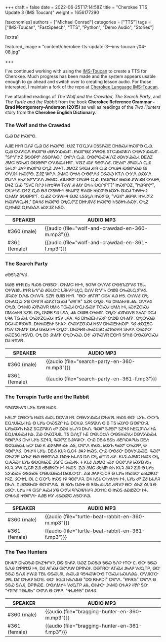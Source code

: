 +++
draft = false
date = 2022-06-25T17:14:58Z
title = "Cherokee TTS Update 3 (IMS Toucan)"
weight = 1656177290

[taxonomies]
authors = ["Michael Conrad"]
categories = ["TTS"]
tags = ["IMS-Toucan", "FastSpeech", "TTS", "Python", "Demo Audio", "Stories"]

[extra]

featured_image = "content/cherokee-tts-update-3--ims-toucan-/04-08.jpg"

+++

I've continued working with using the [IMS-Toucan](https://github.com/DigitalPhonetics/IMS-Toucan) to
create a TTS for Cherokee. Much progress has been made and the system appears usable enough to go ahead and switch over to
creating lesson audio. For those interested, I maintain a fork of the repo at [Cherokee Language IMS-Toucan](https://github.com/CherokeeLanguage/IMS-Toucan).

I've attached readings of *The Wolf and the Crawdad*, *The Search Party*, and *The Turtle and the Rabbit*
from the book **Cherokee Reference Grammar - Brad Montgomery-Anderson (2015)** as well as readings of
the *Two Hunters* story from the **Cherokee English Dictionary**.

<!-- more -->

### The Wolf and the Crawdad

ᏩᏯ ᎠᎴ ᏥᏍᏛᎾ.

ᎪᎯᎬ ᏥᎨᏒ ᎠᏁᎮ ᏩᏯ ᎠᎴ ᏥᏍᏛᎾ. ᏌᏭᏃ ᎢᏳᏩᎩᏗ ᎠᎦᏚᎵᏍᎬ ᎠᏥᏰᏍᏗ ᏥᏍᏛᎾ ᏩᏯ. ᏩᏯ ᎤᏁᏄᏝᏁ ᏥᏍᏛᎾ ᏧᎾᏙᎩᏯᏍᏗᎢ.
ᏥᏍᏛᎾᏃ ᎩᎳᏫᏴ ᏚᎢᏨᏯᏍᏔᏁ ᎤᎾᏙᎩᏯᏍᏗᎢ. "ᎦᎵᏉᎩᏃ ᏕᎧᎾᏢᏛ ᏱᏕᎾᎵᎪᎾ," ᎤᏛᏁ ᏩᏯ. ᎤᎾᏛᎾᏍᏔᏁᏃ ᏧᎾᏙᎩᏯᏍᏗ.
ᎠᎬᏱᏃ ᏭᎷᏨ ᎦᎸᏂᏗᎠ ᏫᎧᎾᏢᏛ ᎤᏙᎯᏍᏗ ᎨᏒᎢ. ᏙᏳᏃ ᏍᎩ ᏄᎾᏛᏁᎴ. ᎠᎬᏱᏛ ᏭᏢᏍᏓᏁ ᏩᏯ. ᎦᏂᏓᏛ ᏭᎪᎮ ᏥᏍᏛᎾ ᎤᎿᏃ ᏭᏙᏎᎢ.
ᏭᎷᏣᏃ ᎦᎸᎾᏗ ᏗᎨᏒ ᏩᏯ ᎤᏙᎯᏎ ᎥᎾᏫᏛᏍᏊ ᎾᎥ ᎤᏙᎯᏎ ᏥᏍᏛᎾ.
ᏃᏭᏃ ᏔᎵᏁ ᏭᏂᎷᏣ ᎤᏠᏱ ᏅᎾᏛᏁᎴ ᎠᎴᏍᏊ ᏦᎢᏁ ᏅᎩᏁ ᎯᏍᎩᏁ ᏑᏓᎵᏁ ᎬᏂᏃ ᎦᎵᏉᎩᏁ ᏭᏂᎷᏨ.
ᏍᏓᏲᏒᏛ ᎤᏙᎯᏎ ᏩᏯ. ᏥᏍᏛᎾᏃ ᎾᏍᏊ ᎩᎳᏊᏴ ᎤᏙᎯᏎ, ᎠᏎᏃ ᏩᏯ "ᎦᏙᎬ ᎡᎵᏭ ᏂᏥᏌᏄᎳ ᎢᏧᎳ ᏗᏂᎷᎩ ᎠᎭᏂ ᎧᎾᎵᏛᎢ?"
ᏥᏍᏛᎾᏃ, "ᏥᏰᏄᎵᏛ", ᎤᏓᏙᏎᎴ. ᎠᏎᏃ ᏩᏯ ᎾᏭ ᎤᏕᎳᎰᏎ ᎦᏂᏓᏛᏃ ᎦᏙᏍᎨ ᏥᏍᏛᎾ ᎥᏍᎩᏂ ᏳᏍᏗ ᎢᏧᎳᎭᏭ ᏩᏂᎷᎩ ᎦᎧᎾᏢᏛᎢ.
ᏩᏯᏃ ᎤᏕᎳᎰᏎ ᎾᏭᏃ ᏓᎦᎦᎿᏁ ᏥᏍᏛᎾ, "ᏙᏳᏛ ᎯᎶᏄᎮ. ᏥᏂᏓᏛᏃ ᏥᏍᎩᎳᏩᏗᏎ," ᎠᎪᏎᎴ ᏥᏍᏛᎾ ᎤᎿᏩᏛᏃ ᎠᏥᎨᎯᏙᎴ ᏥᏍᏛᎾ ᏂᎦᏰᏥᏂᏱᏍᎩ.
ᎤᎿᏃ ᏩᏥᏂᏴᏃ ᏩᏥᏯᏱᏁ ᎥᏍᎩᏭᏃ ᏂᎦᎠ.

SPEAKER|AUDIO MP3
--|--
#360 (male)|{{audio (file="wolf-and-crawdad-en-360-m.mp3")}}
#361 (female)|{{audio (file="wolf-and-crawdad-en-361-f.mp3")}}

### The Search Party

ᏧᎾᎦᏖᏃᎵᏙᎴ.

ᎷᎯᏴ ᏥᎨᏒ ᏝᏏ ᎡᏍᎦ ᎤᎾᏕᏅ. ᎤᏂᎷᏨ ᏥᎨᏎ, ᎦᏳᎳ ᎤᏁᏙᎴ ᎤᎾᎦᏖᏃᎵᏙᎴ ᎢᎦᏓ.
ᎤᎨᎳᏪᏓ ᏥᎨᏒ ᏏᏉᏯ ᏧᎾᏓᏅᏝ ᏓᏘᏂᏙᎮ ᏓᎿᏩ ᎠᏁᏙ ᎡᏉᏂ ᎤᏪᏴ ᎤᏂᏍᏓᏩᏛᏙᎴ.
ᎯᎸᏍᎩ ᎠᏁᎲ ᎤᏁᏙᎸ.
ᏚᏃᎡ ᎾᎯᏴ ᏥᎨᏒ.
"ᎾᏅ ᏧᏲᎱᏒ" ᏨᏚᏙ ᎪᎯ ᏥᎦ.
ᎤᏁᏙᎴ ᎤᎿ ᎤᏂᎪᏩᎲ ᎩᎶ ᎤᏲᎱᏒ ᏍᎩᏃᎢᏳᏍᏗ "ᏧᏲᎱᏒ" ᏚᏃᎡ ᎤᎿᎾ.
ᏄᎴ ᏌᎷᏱᏂᎨᏴ ᏗᏜ. ᎤᏁᏙᎴ ᎤᎿᎾ.
ᎤᏂᎷᏣ ᏍᏈᏍᏙᏒ ᏌᎷᏱ ᎢᏳᏍᏗ ᎤᏩᏂᏕᏍᎩ ᎢᏳᏍᏗ ᏌᎷᏱ ᎨᏎ,
ᎥᏍᎩᏃᏳᏍᏗ ᏌᎷᏱᏂᎨᏴ ᏚᏃᏒ.
ᎤᎿ ᎤᏪᏴ ᏄᎴ ᏓᏄᎪ, ᏗᏜ ᎤᏪᏴ ᎤᏂᎷᏤ.
ᎤᎿᏅ ᏍᏈᏍᏙᏒ ᏚᏂᎪᎮ ᎠᏣᏗ ᏓᏄᎪ ᎢᏳᏍᏗ.
ᎤᏍᎩᏃᏳᏍᏗ ᏥᏚᏙ ᏓᏄᎪ.
ᏄᎴ ᎠᏥᏍᎬᏂᎨᏍᏛ ᎤᏪᏴ ᎤᏂᎷᏤ. ᎤᎿᏅᏍᏊ ᎠᏣᏗ ᏍᏈᏍᏙᏒ. ᎠᏂᏥᏍᎬᏂᎨ ᏚᏂᎪᎮ.
ᎤᏍᎩᏃᏳᏍᏗ ᏥᏚᏙ ᎠᏥᏍᎬᏂᎨᏍᏛ. ᏄᎴ ᏧᏍᏆᎦᏟ ᏥᏚᏙ ᎤᏂᎷᏤ ᎠᎪᏗ ᏳᏍᏗ ᎨᏎ ᎤᎿᏅ.
ᎠᏂᎠᎭᏫ ᏧᏂᏍᏆᎦᏟ ᏍᏈᏍᏙᏒ ᏚᏂᎪᎮ.
ᎤᏍᎩᏅ ᏧᏍᏆᎦᏟ ᏥᏚᏙᎠ.
ᎤᎿ ᎠᎼ ᏭᏂᎷᏤ ᎤᎿᏅᏍᏊ.
ᎠᎹ ᏍᏈᏍᏙᏒ ᎬᎾᎨᏒ ᎦᎵᎨᏰ ᎤᎾᏍᎩᏳᏍᏗ ᎠᎼ ᏥᏚᏙᎡ.

SPEAKER|AUDIO MP3
--|--
#360 (male)|{{audio (file="search-party-en-360-m.mp3")}}
#361 (female)|{{audio (file="search-party-en-361-f.mp3")}}

### The Terrapin Turtle and the Rabbit

ᏄᎵᏍᏔᏂᏙᎸ ᏓᎩᏏ ᏚᎩᏴ ᏥᏍᏚ.

ᏂᎦᏓᏛ ᎤᎾᏅᏖ ᏥᏍᏚ ᎣᏍᏓ ᎠᏟᏙᎯ ᎨᏒ.
ᎤᎾᏙᎩᏯᏍᏗ ᎤᏂᏙᎮᏞ ᏥᏍᏚ ᎾᏅ ᏓᎩᏏ.
ᎤᏅᏖ ᎬᏩᏠᎯᏍᏗ ᎨᎲ Ꮎ ᏓᎩᏏ ᎤᏍᎦᏃᎵ ᎨᎲ ᎠᏟᏙᎯ.
ᏚᏄᎦᏔᏁ Ꮎ Ᏼ ᎢᎦ ᎥᏍᎩᎾ ᏳᎾᏛᏅᏘ.
ᏓᎩᏏᏍᎩᏂ ᎨᎲᏃ ᏚᏟᏃᎮᏔᏁ ᏧᎵ ᏃᏊᎴ ᏏᏓᏁᎸ ᎠᏂᏁ.
ᏄᏍᏛ ᏚᏭᎬᏛ ᏚᏃᏎᎴ ᏂᎬᏩᏛᏁᏗ ᎨᎲ ᎬᏩᏓᏠᎯᏍᏗ ᎨᎲ.
ᏃᏊ ᎤᏍᏆᎸᎯᏞ ᎢᎦ ᎠᏁᎿᎢ ᏂᎬ ᎤᎾᏓᏟᏌᏁ ᎤᎾᎦᏙᏍᏙᏗ ᎠᎾᏙᎩᏯᏍᏗ.
ᏄᎾᏛᏁᎴ ᎠᏂᏐ ᏓᎩᏏ ᏚᏃᏎᎸ, ᏄᏍᏛᏃ ᏚᏭᎪᏔᏅ.
ᏅᏊ ᎠᎬᏱ ᎦᏚᏏ ᏱᎬᎵᏍᎪᎵᏓᏏ ᎠᎬᏱ ᏫᏣᎶᎯᏍᏗ.
ᏏᏅ ᎠᏯ Ꮶ ᏯᎩᎷᎳ ᎣᏂ ᏱᎦ, ᎤᏛᏁ ᏥᏍᏚ.
ᎥᏍᎩᏂ ᏄᏍᏛ ᎤᏂᏃᎮᏢ, Ꮎ ᏄᎾᏛᏁᎴ.
ᎤᏂᎩᏎ ᏓᎩᏏ.
ᎠᎬᏱ ᏦᏓᎸ ᏩᏟᏎ ᏭᎪᎮ ᏥᏍᏚ.
ᏅᏊ ᎤᎾᎴᏅ ᎠᎾᏙᎩᏯᏍᎬ.
ᏄᏍᏛ ᎤᏂᏃᎮᏢ ᏓᎩᏏᏃ ᎾᏊ ᎾᎾᏛᏁᎲ ᏌᏊᎭ ᏏᏓᏁᎸ ᎠᏁ ᎤᎿ ᏧᎵᎢᎴ ᏱᎩ.
ᏦᏓᎸ ᏱᏭᎷᏣ ᏥᏍᏚ ᎤᎿ ᏩᎪᏘᏍᎨ ᏓᎩᏏ ᏫᎧᎾᎷᏍᎬ ᏭᏕᎵᎬ ᏳᏍᏗᎭ.
Ꮠ ᏦᏓᎴ ᏱᏭᎷᏣ ᎥᏍᎩ ᎾᎾᏛᏁᎮ ᎥᏍᎩᏴ ᎣᏂ ᏦᏓᎸ.
ᎩᎳ ᏩᏟᏒ ᏃᏊ ᏧᏴᏪᏦᏅ ᎨᏎ ᏥᏍᏚ.
ᏃᏊ ᏭᎷᏣ ᏭᎿᎷᏒ ᎣᏂ ᏦᏓᎸ ᏭᎪᎮ ᏃᏊ Ꮎ ᏓᎩᏏ ᏚᎩᏯᏍᎬ ᏫᎦᎶᏍᎬ ᎤᎾᏓᎶᎯᏍᏗ ᎠᏍᏓᏅᏅ.
ᏃᏊ ᏭᎪᎮ ᏩᏟᏒ Ꮎ ᏓᎩᏏ ᏥᏍᏚᏅ ᏧᏯᏪᏦᏅ ᎨᎮᏃ.
ᏭᏅᏥᏞ ᎾᎥ. Ꮭ ᏳᏅᏖ ᏥᏍᏚ ᎨᎮ ᏄᎾᏛᏁᎸ.
ᎠᏎ ᏂᎦᏓ ᎤᏂᏠᏱᎭ ᎨᏎ,
ᏓᎩᏏ ᏧᎵ ᏃᎴ ᏏᏓᏁᎸ ᎠᏂᏁ.
Ꮭ ᏯᏕᎶᎰᏍᎨ ᎾᏅᏛᏁᎲ.
Ꮎ ᎦᎩᏏ ᏌᏊᎭ Ꮎ ᎦᏚᏏ ᎣᏓᎸᎴ ᏱᎡᏙᎮ ᎾᏅ ᎣᏂᏃ ᎣᏓᎸ Ꮎ ᏧᎴᏅ.
ᏓᎩᏏ ᎨᏎ ᏳᏚᎵ ᎪᏍᏗ ᎩᎶ ᎤᏛᏗ ᏄᎵᏍᏔᏂᏙᎸ ᏭᏅᏥᏝ Ꮎ ᏥᏍᏚ ᏧᏯᏪᏃᏅ ᎨᏎ.
ᎤᏠᏱᏊ ᏥᎾᏛᏁᎰ ᎪᎯᏴ ᏥᎩ ᏱᏚᏯᏪᏣ ᏱᎦᏅᎩᏊ.

SPEAKER|AUDIO MP3
--|--
#360 (male)|{{audio (file="turtle-beat-rabbit-en-360-m.mp3")}}
#361 (female)|{{audio (file="turtle-beat-rabbit-en-361-f.mp3")}}

### The Two Hunters

ᎠᏂᏔᎵ ᎠᏂᏍᎦᏯ ᎠᏂᏃᎭᎵᏙᎮ, ᎠᏫ ᏚᏂᏲᎮ. ᏌᏊᏃ ᎠᏍᎦᏯ ᎦᎶᏇ ᎦᏁᎮ ᏐᎢᏅ Ꮭ. ᎾᏅ ᎦᎶᏇ ᎦᏁᎯ ᎤᏢᏈᏌᏘ ᎨᏎ, ᎠᎴ ᎪᎱᏍᏗ ᏳᏛᏁᎳ ᎠᏢᏈᏍᎨ. ᎠᎾᎢᏒᏅ ᎪᎱᏍᏗ ᏭᏂᎪᎮ ᏙᏧᏩᎢᏢ, ᎾᏅ ᎦᎶᏇ ᎦᏁᎯ ᎩᎳᏊ
ᎢᏴᏓ ᏫᏚᏍᏓᏲᏞ ᎣᏍᏓᏊ ᏄᎦᏎᏍᏔᏅᎾ ᎢᏳᏍᏗ ᏓᏍᏓᏲᎯᎲ. ᎤᏙᎯᏳᏅ ᏭᏲᏞ ᎠᎴ ᎤᏂᎪᎮ ᎦᏅᎬ. ᎾᏅ ᎦᎶᏇ ᏂᎦᏁᎲᎾ "ᎠᏫ ᎡᏂᏲᎠ!" ᎤᏛᏁ. "ᏥᏲᎡᎦ" ᎤᏛᏁ Ꮎ ᎦᎶᏇ ᎦᏁᎯ, ᎠᏢᏈᏍᎬ. ᎤᎾᏁᎷᎩᏎ ᏙᏧᏩᎢᏢ ᏗᏜ, ᎾᎥᏂᎨᏅ ᏭᏂᎷᏣ ᎤᏂᎪᎮ ᏐᏈᎵ ᎦᏅ. "ᏐᏈᎵᎴ ᎢᎾᏓᎯᏏ" ᎤᏛᏁ Ꮎ ᎤᏲᏢ. "ᎭᏓᎯᏎᎦ" ᎠᎪᏎᎴ.

SPEAKER|AUDIO MP3
--|--
#360 (male)|{{audio (file="bragging-hunter-en-360-m.mp3")}}
#361 (female)|{{audio (file="bragging-hunter-en-361-f.mp3")}}
